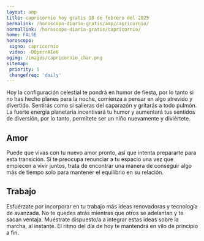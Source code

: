 ```yaml
---
layout: amp
title: capricornio hoy gratis 18 de febrero del 2025 
permalink: /horoscopo-diario-gratis/amp/capricornio/
normallink: /horoscopo-diario-gratis/capricornio/
home: FALSE
horoscopo:
 signo: capricornio
 video: -DQpmrrAIeU
ogimg: /images/capricornio_char.png
sitemap:
 priority: 1
 changefreq: 'daily'
---
```



Hoy la configuración celestial te pondrá en humor de fiesta, por lo tanto si no has hecho planes para la noche, comienza a pensar en algo atrevido y divertido. Sentirás como si salieras del caparazón y gritarás a todo pulmón. La fuerte energía planetaria incentivará tu humor y aumentará tus sentidos de diversión, por lo tanto, permítete ser un niño nuevamente y diviértete.

## Amor

Puede que vivas con tu nuevo amor pronto, así que intenta prepararte para esta transición. Si te preocupa renunciar a tu espacio una vez que empiecen a vivir juntos, trata de encontrar una manera de conseguir algo más de tiempo solo para mantener el equilibrio en su relación.

## Trabajo

Esfuérzate por incorporar en tu trabajo más ideas renovadoras y tecnología de avanzada. No te quedes atrás mientras que otros se adelantan y te sacan ventaja. Muéstrate dispuesto/a a integrar estas ideas sobre la marcha, al instante. El ritmo del día de hoy te mantendrá en vilo de principio a fin.